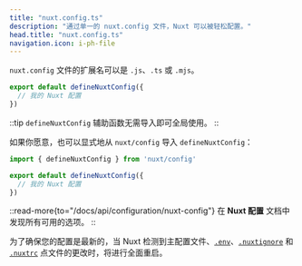 ```yaml
---
title: "nuxt.config.ts"
description: "通过单一的 nuxt.config 文件，Nuxt 可以被轻松配置。"
head.title: "nuxt.config.ts"
navigation.icon: i-ph-file
---
```


`nuxt.config` 文件的扩展名可以是 `.js`、`.ts` 或 `.mjs`。

```ts twoslash [nuxt.config.ts]
export default defineNuxtConfig({
  // 我的 Nuxt 配置
})
```

::tip
`defineNuxtConfig` 辅助函数无需导入即可全局使用。
::

如果你愿意，也可以显式地从 `nuxt/config` 导入 `defineNuxtConfig`：

```ts twoslash [nuxt.config.ts]
import { defineNuxtConfig } from 'nuxt/config'

export default defineNuxtConfig({
  // 我的 Nuxt 配置
})
```

::read-more{to="/docs/api/configuration/nuxt-config"}
在 **Nuxt 配置** 文档中发现所有可用的选项。
::

为了确保您的配置是最新的，当 Nuxt 检测到主配置文件、[`.env`](/docs/guide/directory-structure/env)、[`.nuxtignore`](/docs/guide/directory-structure/nuxtignore) 和 [`.nuxtrc`](/docs/guide/directory-structure/nuxtrc) 点文件的更改时，将进行全面重启。
